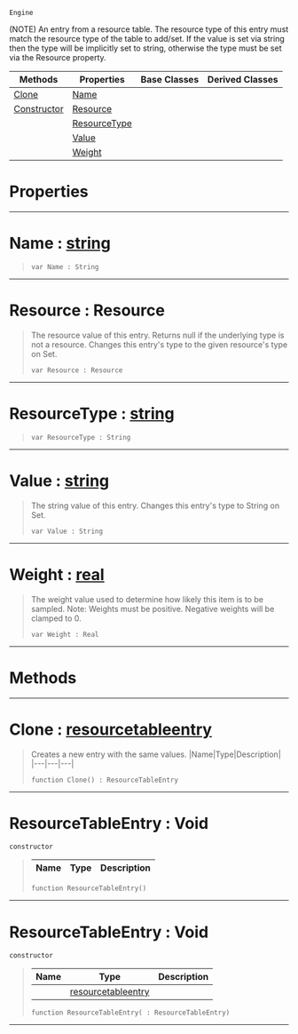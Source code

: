  `Engine`

(NOTE) An entry from a resource table. The resource type of this entry must match the resource type of the table to add/set. If the value is set via string then the type will be implicitly set to string, otherwise the type must be set via the Resource property.

|Methods|Properties|Base Classes|Derived Classes|
|---|---|---|---|
|[ Clone](https://github.com/dragonCASTjosh/PlasmaDocs/blob/master/code_reference/class_reference/resourcetableentry.markdown#clone-plasma-engine-docume)|[ Name](https://github.com/dragonCASTjosh/PlasmaDocs/blob/master/code_reference/class_reference/resourcetableentry.markdown#name-plasma-engine-documen)| | |
|[ Constructor](https://github.com/dragonCASTjosh/PlasmaDocs/blob/master/code_reference/class_reference/resourcetableentry.markdown#resourcetableentry-void)|[ Resource](https://github.com/dragonCASTjosh/PlasmaDocs/blob/master/code_reference/class_reference/resourcetableentry.markdown#resource-resource)| | |
| |[ ResourceType](https://github.com/dragonCASTjosh/PlasmaDocs/blob/master/code_reference/class_reference/resourcetableentry.markdown#resourcetype-plasma-engine)| | |
| |[ Value](https://github.com/dragonCASTjosh/PlasmaDocs/blob/master/code_reference/class_reference/resourcetableentry.markdown#value-plasma-engine-docume)| | |
| |[ Weight](https://github.com/dragonCASTjosh/PlasmaDocs/blob/master/code_reference/class_reference/resourcetableentry.markdown#weight-plasma-engine-docum)| | |


 #  Properties


---  
 #  Name : [string](https://github.com/dragonCASTjosh/PlasmaDocs/blob/master/code_reference/lightning_base_types/string.markdown)

> 
> ``` lang=cpp, name=Lightning
> var Name : String


---  
 #  Resource : Resource

> The resource value of this entry. Returns null if the underlying type is not a resource. Changes this entry's type to the given resource's type on Set.
> ``` lang=cpp, name=Lightning
> var Resource : Resource


---  
 #  ResourceType : [string](https://github.com/dragonCASTjosh/PlasmaDocs/blob/master/code_reference/lightning_base_types/string.markdown)

> 
> ``` lang=cpp, name=Lightning
> var ResourceType : String


---  
 #  Value : [string](https://github.com/dragonCASTjosh/PlasmaDocs/blob/master/code_reference/lightning_base_types/string.markdown)

> The string value of this entry. Changes this entry's type to String on Set.
> ``` lang=cpp, name=Lightning
> var Value : String


---  
 #  Weight : [real](https://github.com/dragonCASTjosh/PlasmaDocs/blob/master/code_reference/lightning_base_types/real.markdown)

> The weight value used to determine how likely this item is to be sampled. Note: Weights must be positive. Negative weights will be clamped to 0.
> ``` lang=cpp, name=Lightning
> var Weight : Real


---  
 #  Methods


---  
 #  Clone : [resourcetableentry](https://github.com/dragonCASTjosh/PlasmaDocs/blob/master/code_reference/class_reference/resourcetableentry.markdown)

> Creates a new entry with the same values.
> |Name|Type|Description|
> |---|---|---|
> ``` lang=cpp, name=Lightning
> function Clone() : ResourceTableEntry
> ``` 


---  
 #  ResourceTableEntry : Void

 `constructor`

> 
> |Name|Type|Description|
> |---|---|---|
> ``` lang=cpp, name=Lightning
> function ResourceTableEntry()
> ``` 


---  
 #  ResourceTableEntry : Void

 `constructor`

> 
> |Name|Type|Description|
> |---|---|---|
> ||[resourcetableentry](https://github.com/dragonCASTjosh/PlasmaDocs/blob/master/code_reference/class_reference/resourcetableentry.markdown)| |
> ``` lang=cpp, name=Lightning
> function ResourceTableEntry( : ResourceTableEntry)
> ``` 


---  
 

 